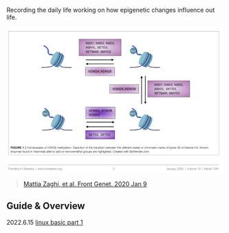 Recording the daily life working on how epigenetic changes influence out life.

![Image of fast.ai logo](images/logo.png)

> [Mattia Zaghi, et al. Front Genet. 2020 Jan 9](https://pubmed.ncbi.nlm.nih.gov/31998360/)

## Guide & Overview

2022.6.15 [linux basic part 1](https://yiw4007.github.io/2022/06/15/linux-basic.html)





